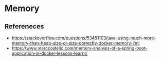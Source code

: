 # Memory



## Refereneces

* https://stackoverflow.com/questions/53451103/java-using-much-more-memory-than-heap-size-or-size-correctly-docker-memory-limi
* https://www.marccostello.com/memory-analysis-of-a-spring-boot-application-in-docker-lessons-learnt/